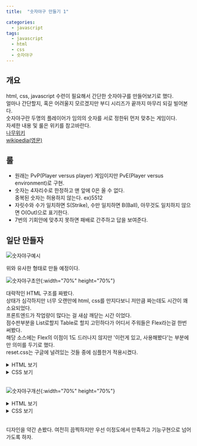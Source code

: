 ```yaml
---
title:  "숫자야구 만들기 1"

categories:
  - javascript
tags:
  - javascript
  - html
  - css
  - 숫자야구
---
```

## 개요
html, css, javascript 수련이 필요해서 간단한 숫자야구를 만들어보기로 했다.  
얼마나 간단할지, 혹은 어려울지 모르겠지만 부디 시리즈가 끝까지 마무리 되길 빌어본다.  
숫자야구란 두명의 플레이어가 임의의 숫자를 서로 정한뒤 먼저 맞추는 게임이다.  
자세한 내용 및 룰은 위키를 참고바란다.  
[나무위키](https://namu.wiki/w/숫자야구)  
[wikipedia(영문)](https://en.wikipedia.org/wiki/Bulls_and_Cows)


## 룰

* 원래는 PvP(Player versus player) 게임이지만 PvE(Player versus environment)로 구현.  
* 숫자는 4자리수로 한정하고 맨 앞에 0은 올 수 없다.  
중복된 숫자는 허용하지 않는다. ex)5512  
* 자릿수와 수가 일치하면 S(Strike), 수만 일치하면 B(Ball), 아무것도 일치하지 않으면 O(Out)으로 표기한다.  
* 7번의 기회안에 맞추지 못하면 패배로 간주하고 답을 보여준다.  

## 일단 만들자

![숫자야구예시](https://upload.wikimedia.org/wikipedia/commons/d/d4/4digits_0.4_screenshot.png "숫자야구예시")  

위와 유사한 형태로 만들 예정이다.

<!--
## 환경세팅
먼저 원활한 개발을 위해 에디터와 브라우저가 필요한데 여기서는 Chrome과 VSCode를 사용할 것이다.  
설치가 다 끝났다면 VSCode 플러그인을 받아보자.
-->

![숫자야구초안](https://github.com/pinomad/Pinomad.github.io/blob/master/img/2020-11-12.png?raw=true "숫자야구예시"){:width="70%" height="70%"}

대략적인 HTML 구조를 짜봤다.  
상태가 심각하지만 너무 오랜만에 html, css를 만지다보니 저만큼 짜는데도 시간이 꽤 소요되었다.  
프론트엔드가 작업량이 많다는 걸 새삼 깨닫는 시간 이었다.  
점수판부분을 List로할지 Table로 할지 고민하다가 어디서 주워들은 Flex라는걸 한번 써봤다.  
해당 소스에는 Flex의 이점이 1도 드러나지 않지만 '이런게 있고, 사용해봤다'는 부분에만 의미를 두기로 했다.  
reset.css는 구글에 널려있는 것들 중에 심플한거 적용시켰다.  

<details>

<summary>HTML 보기</summary>  

```xml
    <!DOCTYPE html>
    <html>
        <head>
            <title>숫자야구</title>
            <meta charset="UTF-8"/>
            <link rel="stylesheet" href="reset.css">
            <link rel="stylesheet" href="index.css">
        </head>
        <body>
            <script src="index.js"></script>
            <div id="wrap">
                <div id="header">
                    <div class="btnStart">시작</div>
                    <div class="btnEnd">종료</div>
                </div>
                <div id="main">
                    <form>
                        <input type="text" placeholder="4자리 숫자 입력">
                        <button>OK</button>
                    </form>
                    <div class="container">
                        <div class="con1">                        
                        </div>
                        <div class="con2">
                            guess
                        </div>
                        <div class="con3">
                            answer
                        </div>
                    </div>
                    <div class="container">
                        <div class="con1">
                            1
                        </div>
                        <div class="con2">
                            1234
                        </div>
                        <div class="con3">
                            1S
                        </div>
                    </div>
                    <div class="container">
                        <div class="con1">
                            2
                        </div>
                        <div class="con2">
                            1234
                        </div>
                        <div class="con3">
                            1S
                        </div>
                    </div>
                    <div class="container">
                        <div class="con1">
                            3
                        </div>
                        <div class="con2">
                            1234
                        </div>
                        <div class="con3">
                            1S
                        </div>
                    </div>
                </div>
                <div id="footer">
                    <div class="result">결과</div>
                </div>
            </div>
        </body>
    </html>
```

</details>

<details>  

<summary>CSS 보기</summary>

```css
    #wrap{width:400px; height:500px; margin:0 auto; margin-top: 100px;}
    #header{border: solid green 1px; }
    #main{height:400px; border: solid blue 1px; text-align: center; padding-top:20px;}
    #footer{line-height:40px; border: solid red 1px; text-align: center;}
    .btnStart{line-height:40px; display:inline-block; width:48.5%; text-align: center; border:1px solid red;}
    .btnEnd{line-height:40px; display:inline-block; width:48.5%; text-align: center; border:1px solid red;}
    .container{padding-top: 20px; display:flex; flex-direction: row; flex-wrap:wrap; justify-content: space-around;}
    .con1{flex-basis:60px;}
    .con2{flex-basis:60px;}
    .con3{padding-right:30px; flex-basis:60px;}
```

</details>

<br/>

![숫자야구개선](https://github.com/pinomad/Pinomad.github.io/blob/master/img/2020-11-13.png?raw=true "숫자야구개선"){:width="70%" height="70%"}

<details>
<summary>HTML 보기</summary>  

```xml
    <!DOCTYPE html>
    <html>
        <head>
            <title>숫자야구</title>
            <meta charset="UTF-8"/>
            <link rel="stylesheet" href="reset.css">
            <link rel="stylesheet" href="index.css">
        </head>
        <body>
            <script src="index.js"></script>
            <div id="wrap">
                <div id="header">
                    <div class="btnStart">시작</div>
                    <div class="btnEnd">종료</div>
                </div>
                <div id="main">
                    <form>
                        <input type="text" placeholder="4자리 숫자 입력" class="input">
                        <button class="btn">OK</button>
                    </form>
                    <div class="container">
                        <div class="con1">      
                            Attempt                  
                        </div>
                        <div class="con2">
                            Guess
                        </div>
                        <div class="con3">
                            Answer
                        </div>
                    </div>
                    <div class="container">
                        <div class="con1">
                            1
                        </div>
                        <div class="con2">
                            1234
                        </div>
                        <div class="con3">
                            1S
                        </div>
                    </div>
                    <div class="container">
                        <div class="con1">
                            2
                        </div>
                        <div class="con2">
                            4321
                        </div>
                        <div class="con3">
                            1S 2B
                        </div>
                    </div>
                    <div class="container">
                        <div class="con1">
                            3
                        </div>
                        <div class="con2">
                            1234
                        </div>
                        <div class="con3">
                            1S
                        </div>
                    </div>
                    <div class="result">성공!</div>
                </div>
                <div id="footer">
                    <div class="score">점수!</div>
                </div>
            </div>
        </body>
    </html>
```

</details>

<details>  

<summary>CSS 보기</summary>  

```css
    #wrap{width:400px; height:530px; margin:0 auto; margin-top: 100px;  font-family: 'Goldman', sans-serif; border: solid #FAB48E 2px; border-radius: 20px;}
    #header{}
    #main{position:relative; height:400px; border-top: solid #FAB48E 2px; text-align: center; padding-top:20px; background-image: url(); background-size: cover; }
    #footer{border-top: solid #FAB48E 2px; text-align: center;}
    .btnStart{line-height:40px; display:inline-block; width:49%; text-align: center; border-right:solid #FAB48E 2px;}
    .btnEnd{line-height:40px; display:inline-block; width:49%; text-align: center; }
    .container{padding-top: 20px; display:flex; flex-direction: row; flex-wrap:wrap; justify-content: space-around;}
    .input{border: 2px solid #FAB48E; font-size:15px;}
    .input:focus{outline:none;}
    .btn{background:#fff; color:#FAB48E; border: 2px solid #FAB48E; border-radius: 10px; font-size:15px;}
    .btn:focus{outline:none;}
    .con1{flex-basis:50px;}
    .con2{flex-basis:50px;}
    .con3{flex-basis:50px;}
    .result{position: absolute; bottom:0px; right:0px; margin-right: 10px; margin-bottom:10px;}
    .score{line-height: 65px; }
```

</details>

<br/>

디자인을 약간 손봤다.
여전히 끔찍하지만 우선 이정도에서 만족하고 기능구현으로 넘어가도록 하자.
